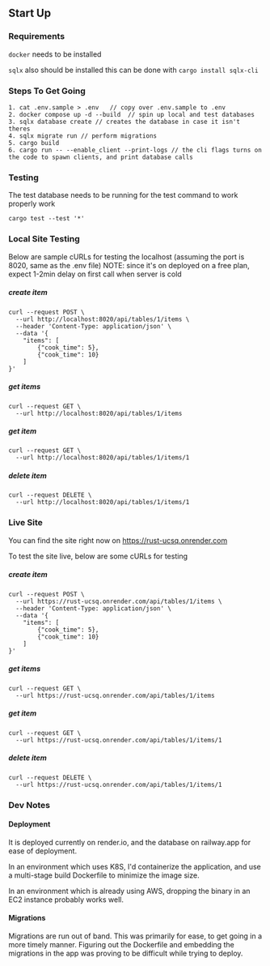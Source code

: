 ## Start Up

### Requirements

`docker` needs to be installed

`sqlx` also should be installed
this can be done with `cargo install sqlx-cli`

### Steps To Get Going

    1. cat .env.sample > .env   // copy over .env.sample to .env
    2. docker compose up -d --build  // spin up local and test databases
    3. sqlx database create // creates the database in case it isn't theres
    4. sqlx migrate run // perform migrations
    5. cargo build
    6. cargo run -- --enable_client --print-logs // the cli flags turns on the code to spawn clients, and print database calls

### Testing

The test database needs to be running for the test command to work properly work

`cargo test --test '*'`

### Local Site Testing

Below are sample cURLs for testing the localhost (assuming the port is 8020, same as the .env file)
NOTE: since it's on deployed on a free plan, expect 1-2min delay on first call when server is cold

##### create item

```
curl --request POST \
  --url http://localhost:8020/api/tables/1/items \
  --header 'Content-Type: application/json' \
  --data '{
	"items": [
		{"cook_time": 5},
		{"cook_time": 10}
	]
}'
```

##### get items

```
curl --request GET \
  --url http://localhost:8020/api/tables/1/items
```

##### get item

```
curl --request GET \
  --url http://localhost:8020/api/tables/1/items/1
```

##### delete item

```
curl --request DELETE \
  --url http://localhost:8020/api/tables/1/items/1
```

### Live Site

You can find the site right now on
https://rust-ucsq.onrender.com

To test the site live, below are some cURLs for testing

##### create item

```
curl --request POST \
  --url https://rust-ucsq.onrender.com/api/tables/1/items \
  --header 'Content-Type: application/json' \
  --data '{
	"items": [
		{"cook_time": 5},
		{"cook_time": 10}
	]
}'
```

##### get items

```
curl --request GET \
  --url https://rust-ucsq.onrender.com/api/tables/1/items
```

##### get item

```
curl --request GET \
  --url https://rust-ucsq.onrender.com/api/tables/1/items/1
```

##### delete item

```
curl --request DELETE \
  --url https://rust-ucsq.onrender.com/api/tables/1/items/1
```

### Dev Notes

#### Deployment

It is deployed currently on render.io, and the database on railway.app for ease of deployment.

In an environment which uses K8S, I'd containerize the application, and use a multi-stage build Dockerfile to minimize the image size.

In an environment which is already using AWS, dropping the binary in an EC2 instance probably works well.

#### Migrations

Migrations are run out of band. This was primarily for ease, to get going in a more timely manner. Figuring out the Dockerfile and embedding the migrations in the app was proving to be difficult while trying to deploy.
